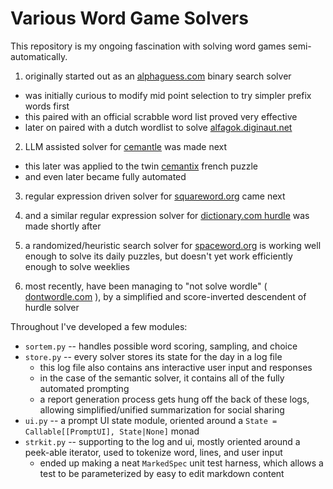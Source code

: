# Various Word Game Solvers

This repository is my ongoing fascination with solving word games semi-automatically.

1. originally started out as an [alphaguess.com](https://alphaguess.com/) binary search solver
  - was initially curious to modify mid point selection to try simpler prefix words first
  - this paired with an official scrabble word list proved very effective
  - later on paired with a dutch wordlist to solve [alfagok.diginaut.net](https://alfagok.diginaut.net/)

2. LLM assisted solver for [cemantle](https://cemantle.certitudes.org/) was made next
  - this later was applied to the twin [cemantix](https://cemantix.certitudes.org/) french puzzle
  - and even later became fully automated

3. regular expression driven solver for [squareword.org](https://squareword.org/) came next

4. and a similar regular expression solver for
   [dictionary.com hurdle](https://play.dictionary.com/games/todays-hurdle)
   was made shortly after

5. a randomized/heuristic search solver for
   [spaceword.org](https://spaceword.org/game/70836qp8h14zg6f) is working well
   enough to solve its daily puzzles, but doesn't yet work efficiently enough
   to solve weeklies

6. most recently, have been managing to "not solve wordle" (
   [dontwordle.com](https://dontwordle.com/) ), by a simplified and
   score-inverted descendent of hurdle solver

Throughout I've developed a few modules:
- `sortem.py` -- handles possible word scoring, sampling, and choice
- `store.py` -- every solver stores its state for the day in a log file
  - this log file also contains ans interactive user input and responses
  - in the case of the semantic solver, it contains all of the fully automated prompting
  - a report generation process gets hung off the back of these logs, allowing
    simplified/unified summarization for social sharing
- `ui.py` -- a prompt UI state module, oriented around a
  `State = Callable[[PromptUI], State|None]` monad
- `strkit.py` -- supporting to the log and ui, mostly oriented around a
  peek-able iterator, used to tokenize word, lines, and user input
  - ended up making a neat `MarkedSpec` unit test harness, which allows a test
    to be parameterized by easy to edit markdown content
